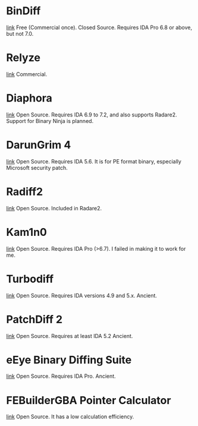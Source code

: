 # BinDiff
[link](https://www.zynamics.com/bindiff.html)
Free (Commercial once). Closed Source.
Requires IDA Pro 6.8 or above, but not 7.0.

# Relyze
[link](https://www.relyze.com/)
Commercial.

# Diaphora
[link](http://diaphora.re/)
Open Source.
Requires IDA 6.9 to 7.2, and also supports Radare2. Support for Binary Ninja is planned.

# DarunGrim 4
[link](http://www.darungrim.org/)
Open Source.
Requires IDA 5.6.
It is for PE format binary, especially Microsoft security patch.

# Radiff2
[link](https://r2wiki.readthedocs.io/en/latest/tools/radiff2/)
Open Source.
Included in Radare2.

# Kam1n0
[link](https://github.com/McGill-DMaS/Kam1n0-Community)
Open Source.
Requires IDA Pro (>6.7).
I failed in making it to work for me.

# Turbodiff
[link](https://www.secureauth.com/labs/open-source-tools/turbodiff)
Open Source.
Requires IDA versions 4.9 and 5.x.
Ancient.

# PatchDiff 2
[link](https://code.google.com/archive/p/patchdiff2/)
Open Source.
Requires at least IDA 5.2
Ancient.

# eEye Binary Diffing Suite
[link](https://www.darknet.org.uk/2006/08/eeye-binary-diffing-suite-ebds/)
Open Source.
Requires IDA Pro.
Ancient.

# FEBuilderGBA Pointer Calculator
[link](https://dw.ngmansion.xyz/doku.php?id=guide:febuildergba:%E3%83%9D%E3%82%A4%E3%83%B3%E3%82%BF%E3%81%AE%E8%87%AA%E5%8B%95%E8%A8%88%E7%AE%97%E6%A9%9F%E8%83%BD_jp)
Open Source.
It has a low calculation efficiency.
